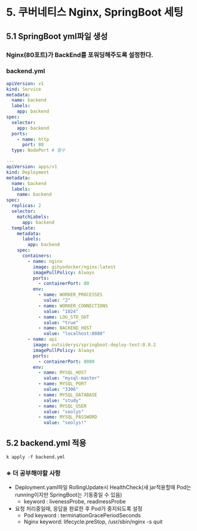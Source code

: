 # 5. 쿠버네티스 Nginx, SpringBoot 세팅

## 5.1 SpringBoot yml파일 생성

### Nginx(80포트)가 BackEnd를 포워딩해주도록 설정한다.

### backend.yml

```yml
apiVersion: v1
kind: Service
metadata:
  name: backend
  labels:
    app: backend
spec:
  selector:
    app: backend
  ports:
    - name: http
      port: 80
  type: NodePort # 필수

---
apiVersion: apps/v1
kind: Deployment
metadata:
  name: backend
  labels:
    name: backend
spec:
  replicas: 2
  selector:
    matchLabels:
      app: backend
  template:
    metadata:
      labels:
        app: backend
    spec:
      containers:
        - name: nginx
          image: gihyodocker/nginx:latest
          imagePullPolicy: Always
          ports:
            - containerPort: 80
          env:
            - name: WORKER_PROCESSES
              value: "2"
            - name: WORKER_CONNECTIONS
              value: "1024"
            - name: LOG_STD_OUT
              value: "true"
            - name: BACKEND_HOST
              value: "localhost:8080"
        - name: api
          image: outsiderys/springboot-deploy-test:0.0.2
          imagePullPolicy: Always
          ports:
            - containerPort: 8080
          env:
            - name: MYSQL_HOST
              value: "mysql-master"
            - name: MYSQL_PORT
              value: "3306"
            - name: MYSQL_DATABASE
              value: "study"
            - name: MYSQL_USER
              value: "seolys"
            - name: MYSQL_PASSWORD
              value: "seolys!"
```

## 5.2 backend.yml 적용

```
k apply -f backend.yml
```

### ※ 더 공부해야할 사항

- Deployment.yaml파일 RollingUpdate시 HealthCheck(새 jar적용할때 Pod는 running이지만 SpringBoot는 기동중일 수 있음)
    - keyword : livenessProbe, readinessProbe
- 요청 처리중일때, 응답을 완료한 후 Pod가 중지되도록 설정
    - Pod keyword : terminationGracePeriodSeconds
    - Nginx keyword: lifecycle.preStop, /usr/sbin/nginx -s quit
